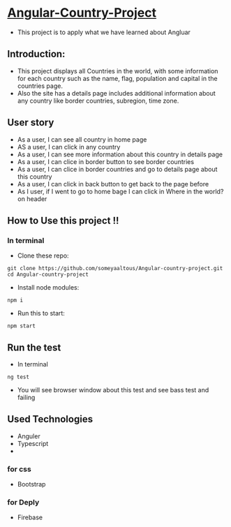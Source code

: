 # [Angular-Country-Project](https://angular-country-app.web.app/countries)

- This project is to apply what we have learned about Angluar  

## Introduction:
- This project displays all Countries in the world, with some information for each country such as the name, flag, population and capital in the countries page.
- Also the site has a details page includes additional information about any country like border countries, subregion, time zone.

## User story
- As a user, I can see all country in home page 
- AS a user, I can click in any country
- As a user, I can see more information about this country in details page 
- As a user, I can clice in border button to see border countries
- As a user, I can clice in border countries and go to details page about this country
- As a user, I can click in back button to get back to the page before
- As I user, if I went to go to home bage I can click in Where in the world? on header 



## How to Use this project !!
### In terminal
- Clone these repo:
```
git clone https://github.com/someyaaltous/Angular-country-project.git
cd Angular-country-project
```
- Install node modules:
```
npm i
```
- Run this to start:
```
npm start
```
## Run the test
- In terminal
```
ng test
```
- You will see browser window about this test and see bass test and failing

## Used Technologies
- Anguler
- Typescript 
- 
### for css
- Bootstrap

### for Deply
- Firebase
